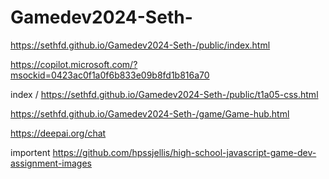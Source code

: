 # Gamedev2024-Seth-

https://sethfd.github.io/Gamedev2024-Seth-/public/index.html

https://copilot.microsoft.com/?msockid=0423ac0f1a0f6b833e09b8fd1b816a70

index \/
https://sethfd.github.io/Gamedev2024-Seth-/public/t1a05-css.html

https://sethfd.github.io/Gamedev2024-Seth-/game/Game-hub.html

https://deepai.org/chat


importent https://github.com/hpssjellis/high-school-javascript-game-dev-assignment-images
